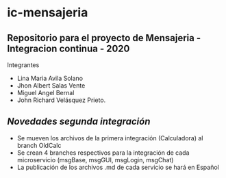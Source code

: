# ic-mensajeria
## **Repositorio para el proyecto de Mensajeria - Integracion continua - 2020**
Integrantes
- Lina Maria Avila Solano
- Jhon Albert Salas Vente
- Miguel Angel Bernal
- John Richard Velásquez Prieto.

## *Novedades segunda integración*
- Se mueven los archivos de la primera integración (Calculadora) al branch OldCalc
- Se crean 4 branches respectivos para la integración de cada microservicio (msgBase, msgGUI, msgLogin, msgChat)
- La publicación de los archivos .md de cada servicio se hará en Español
